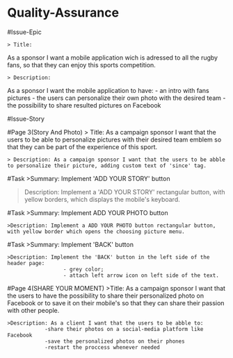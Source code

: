 # Quality-Assurance

#Issue-Epic

    > Title: 
  As a sponsor I want a mobile application wich is adressed to all the rugby fans, so that 
they can enjoy this sports competition.

    > Description:
  As a sponsor I want the mobile application to have:
     - an intro with fans pictures
     - the users can personalize their own photo with the desired team
     - the possibility to share resulted pictures on Facebook 
    
 #Issue-Story
 
 #Page 3(Story And Photo)
    > Title: As a campaign sponsor I want that the users to be able to personalize pictures with their desired 
 team emblem so that they can be part of the experience of this sport.
 
    > Description: As a campaign sponsor I want that the users to be abble to personalize their picture, adding custom text of 'since' tag.
 
 #Task
    >Summary: Implement 'ADD YOUR STORY' button
 
   >Description: Implement a 'ADD YOUR STORY' rectangular button, with yellow borders, which displays the mobile's keyboard.
  
 #Task
    >Summary: Implement ADD YOUR PHOTO button 
 
    >Description: Implement a ADD YOUR PHOTO button rectangular button, with yellow border which opens the choosing picture menu.
 
 #Task
    >Summary: Implement 'BACK' button
 
    >Description: Implement the 'BACK' button in the left side of the header page:
                      - grey color;
                      - attach left arrow icon on left side of the text.
 
 #Page 4(SHARE YOUR MOMENT)
    >Title: As a campaign sponsor I want that the users to have the possibility to share their personalized 
 photo on Facebook or to save it on their mobile's so that they can share their passion with other people.

 
    >Description: As a client I want that the users to be abble to:
                -share their photos on a social-media platform like Facebook
                -save the personalized photos on their phones
                -restart the proccess whenever needed
  

